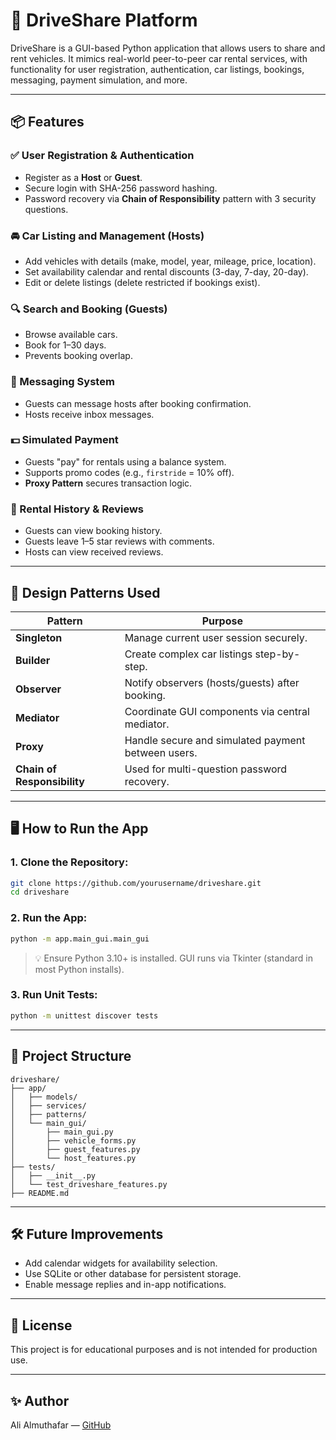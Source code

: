 ﻿# 🚗 DriveShare Platform

DriveShare is a GUI-based Python application that allows users to share and rent vehicles. It mimics real-world peer-to-peer car rental services, with functionality for user registration, authentication, car listings, bookings, messaging, payment simulation, and more.

---

## 📦 Features

### ✅ User Registration & Authentication
- Register as a **Host** or **Guest**.
- Secure login with SHA-256 password hashing.
- Password recovery via **Chain of Responsibility** pattern with 3 security questions.

### 🚘 Car Listing and Management (Hosts)
- Add vehicles with details (make, model, year, mileage, price, location).
- Set availability calendar and rental discounts (3-day, 7-day, 20-day).
- Edit or delete listings (delete restricted if bookings exist).

### 🔍 Search and Booking (Guests)
- Browse available cars.
- Book for 1–30 days.
- Prevents booking overlap.

### 💬 Messaging System
- Guests can message hosts after booking confirmation.
- Hosts receive inbox messages.

### 💵 Simulated Payment
- Guests "pay" for rentals using a balance system.
- Supports promo codes (e.g., `firstride` = 10% off).
- **Proxy Pattern** secures transaction logic.

### 📜 Rental History & Reviews
- Guests can view booking history.
- Guests leave 1–5 star reviews with comments.
- Hosts can view received reviews.

---

## 🧠 Design Patterns Used

| Pattern                  | Purpose |
|-------------------------|---------|
| **Singleton**           | Manage current user session securely.
| **Builder**             | Create complex car listings step-by-step.
| **Observer**            | Notify observers (hosts/guests) after booking.
| **Mediator**            | Coordinate GUI components via central mediator.
| **Proxy**               | Handle secure and simulated payment between users.
| **Chain of Responsibility** | Used for multi-question password recovery.

---

## 🖥️ How to Run the App

### 1. Clone the Repository:
```bash
git clone https://github.com/yourusername/driveshare.git
cd driveshare
```

### 2. Run the App:
```bash
python -m app.main_gui.main_gui
```

> 💡 Ensure Python 3.10+ is installed. GUI runs via Tkinter (standard in most Python installs).

### 3. Run Unit Tests:
```bash
python -m unittest discover tests
```

---

## 📁 Project Structure
```
driveshare/
├── app/
│   ├── models/
│   ├── services/
│   ├── patterns/
│   └── main_gui/
│       ├── main_gui.py
│       ├── vehicle_forms.py
│       ├── guest_features.py
│       └── host_features.py
├── tests/
│   ├── __init__.py
│   └── test_driveshare_features.py
├── README.md
```

---

## 🛠️ Future Improvements
- Add calendar widgets for availability selection.
- Use SQLite or other database for persistent storage.
- Enable message replies and in-app notifications.

---

## 📜 License
This project is for educational purposes and is not intended for production use.

---

## ✨ Author
Ali Almuthafar — [GitHub](https://github.com/alimuflower)
